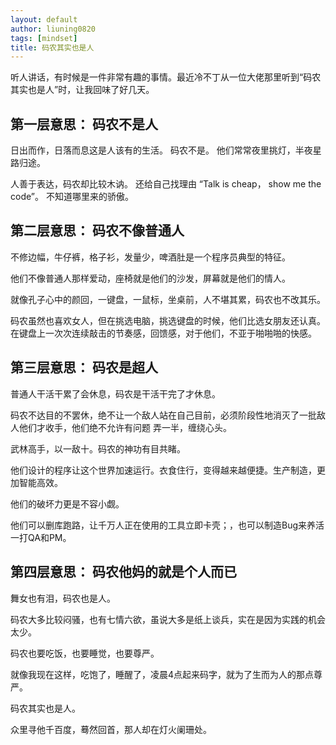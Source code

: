 ```yaml
---
layout: default
author: liuning0820
tags: [mindset]
title: 码农其实也是人
---
```



听人讲话，有时候是一件非常有趣的事情。最近冷不丁从一位大佬那里听到“码农其实也是人”时，让我回味了好几天。

## 第一层意思： 码农不是人

日出而作，日落而息这是人该有的生活。 码农不是。
他们常常夜里挑灯，半夜星路归途。

人善于表达，码农却比较木讷。 还给自己找理由 “Talk is cheap， show me the code”。
不知道哪里来的骄傲。

## 第二层意思： 码农不像普通人

不修边幅，牛仔裤，格子衫，发量少，啤酒肚是一个程序员典型的特征。

他们不像普通人那样爱动，座椅就是他们的沙发，屏幕就是他们的情人。

就像孔子心中的颜回，一键盘，一鼠标，坐桌前，人不堪其累，码农也不改其乐。

码农虽然也喜欢女人，但在挑选电脑，挑选键盘的时候，他们比选女朋友还认真。
在键盘上一次次连续敲击的节奏感，回馈感，对于他们，不亚于啪啪啪的快感。

## 第三层意思： 码农是超人

普通人干活干累了会休息，码农是干活干完了才休息。

码农不达目的不罢休，绝不让一个敌人站在自己目前，必须阶段性地消灭了一批敌人他们才收手，他们绝不允许有问题
弄一半，缠绕心头。

武林高手，以一敌十。码农的神功有目共睹。

他们设计的程序让这个世界加速运行。衣食住行，变得越来越便捷。生产制造，更加智能高效。

他们的破坏力更是不容小觑。

他们可以删库跑路，让千万人正在使用的工具立即卡壳；，也可以制造Bug来养活一打QA和PM。

## 第四层意思： 码农他妈的就是个人而已

舞女也有泪，码农也是人。

码农大多比较闷骚，也有七情六欲，虽说大多是纸上谈兵，实在是因为实践的机会太少。

码农也要吃饭，也要睡觉，也要尊严。

就像我现在这样，吃饱了，睡醒了，凌晨4点起来码字，就为了生而为人的那点尊严。

码农其实也是人。

众里寻他千百度，蓦然回首，那人却在灯火阑珊处。